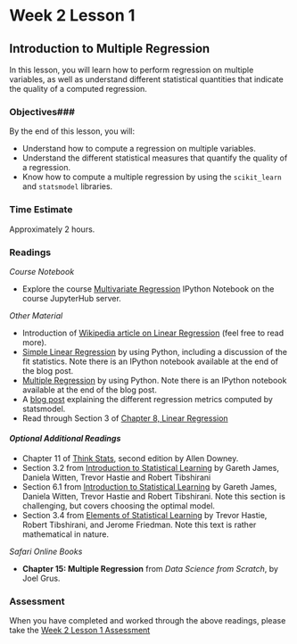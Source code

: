 # Week 2 Lesson 1 #
## Introduction to Multiple Regression ##

In this lesson, you will learn how to perform regression on multiple
variables, as well as understand different statistical quantities that
indicate the quality of a computed regression.

### Objectives###
By the end of this lesson, you will:

- Understand how to compute a regression on multiple variables.
- Understand the different statistical measures that quantify the quality of a regression.
- Know how to compute a multiple regression by using the `scikit_learn` and `statsmodel` libraries.

### Time Estimate ###
Approximately 2 hours.

### Readings ###

_Course Notebook_

- Explore the course [Multivariate Regression][mvregress] IPython
Notebook on the course JupyterHub server.

_Other Material_

- Introduction of [Wikipedia article on Linear Regression][wlr] (feel free to read more).
- [Simple Linear Regression][bglr] by using Python, including a discussion
of the fit statistics. Note there is an IPython notebook available at
the end of the blog post.
- [Multiple Regression][mr] by using Python. Note there is an
IPython notebook available at the end of the blog post.
- A [blog post][bpsm] explaining the different regression metrics computed by statsmodel.
- Read through Section 3 of [Chapter 8, Linear Regression][blr]

#### *Optional Additional Readings* ####

- Chapter 11 of [Think Stats][ts], second edition by Allen Downey.
- Section 3.2 from [Introduction to Statistical Learning][isl]  by
Gareth James, Daniela Witten, Trevor Hastie and Robert Tibshirani
- Section 6.1 from [Introduction to Statistical Learning][isl]  by
Gareth James, Daniela Witten, Trevor Hastie and Robert Tibshirani. Note
this section is challenging, but covers choosing the optimal model.
- Section 3.4 from [Elements of Statistical Learning][esl] by Trevor
Hastie, Robert Tibshirani, and Jerome Friedman. Note this text is rather
mathematical in nature.

_Safari Online Books_

- **Chapter 15: Multiple Regression** from _Data Science from Scratch_, by Joel Grus.

### Assessment ###

When you have completed and worked through the above readings, please take the [Week 2 Lesson 1 Assessment][wa]

[mvregress]: notebooks/mvregress.ipynb

[bpsm]: http://connor-johnson.com/2014/02/18/linear-regression-with-python/
[bglr]: http://www.datarobot.com/blog/ordinary-least-squares-in-python/
[mr]: http://www.datarobot.com/blog/multiple-regression-using-statsmodels/
[wlr]: https://en.wikipedia.org/wiki/Linear_regression#Simple_and_multiple_regression
[ts]: http://greenteapress.com/thinkstats2/html/thinkstats2012.html
[blr]: https://www.openintro.org/download.php?file=os2_08&referrer=/stat/textbook/textbook_os2_chapters.php
[isl]: http://www-bcf.usc.edu/~gareth/ISL/
[esl]: http://statweb.stanford.edu/~tibs/ElemStatLearn/
[wa]: https://learn.illinois.edu/mod/quiz/view.php?id=1325230

